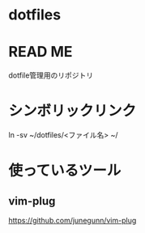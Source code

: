 dotfiles
========

# READ ME

dotfile管理用のリポジトリ

# シンボリックリンク
ln -sv ~/dotfiles/<ファイル名> ~/

# 使っているツール

## vim-plug

https://github.com/junegunn/vim-plug
